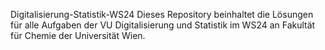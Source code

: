 Digitalisierung-Statistik-WS24
Dieses Repository beinhaltet die Lösungen für alle Aufgaben der VU Digitalisierung und Statistik im WS24 an Fakultät für Chemie der Universität Wien.
